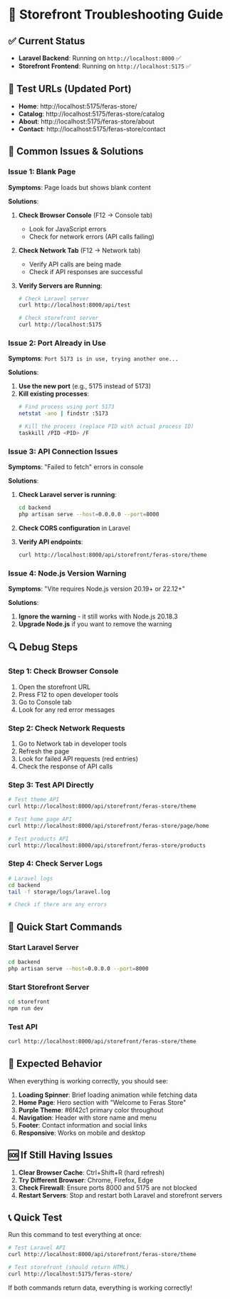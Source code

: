 # 🔧 Storefront Troubleshooting Guide

## ✅ Current Status

- **Laravel Backend**: Running on `http://localhost:8000` ✅
- **Storefront Frontend**: Running on `http://localhost:5175` ✅

## 🧪 Test URLs (Updated Port)

- **Home**: http://localhost:5175/feras-store/
- **Catalog**: http://localhost:5175/feras-store/catalog
- **About**: http://localhost:5175/feras-store/about
- **Contact**: http://localhost:5175/feras-store/contact

## 🐛 Common Issues & Solutions

### Issue 1: Blank Page
**Symptoms**: Page loads but shows blank content

**Solutions**:
1. **Check Browser Console** (F12 → Console tab)
   - Look for JavaScript errors
   - Check for network errors (API calls failing)

2. **Check Network Tab** (F12 → Network tab)
   - Verify API calls are being made
   - Check if API responses are successful

3. **Verify Servers are Running**:
   ```bash
   # Check Laravel server
   curl http://localhost:8000/api/test
   
   # Check storefront server
   curl http://localhost:5175
   ```

### Issue 2: Port Already in Use
**Symptoms**: `Port 5173 is in use, trying another one...`

**Solutions**:
1. **Use the new port** (e.g., 5175 instead of 5173)
2. **Kill existing processes**:
   ```bash
   # Find process using port 5173
   netstat -ano | findstr :5173
   
   # Kill the process (replace PID with actual process ID)
   taskkill /PID <PID> /F
   ```

### Issue 3: API Connection Issues
**Symptoms**: "Failed to fetch" errors in console

**Solutions**:
1. **Check Laravel server is running**:
   ```bash
   cd backend
   php artisan serve --host=0.0.0.0 --port=8000
   ```

2. **Check CORS configuration** in Laravel
3. **Verify API endpoints**:
   ```bash
   curl http://localhost:8000/api/storefront/feras-store/theme
   ```

### Issue 4: Node.js Version Warning
**Symptoms**: "Vite requires Node.js version 20.19+ or 22.12+"

**Solutions**:
1. **Ignore the warning** - it still works with Node.js 20.18.3
2. **Upgrade Node.js** if you want to remove the warning

## 🔍 Debug Steps

### Step 1: Check Browser Console
1. Open the storefront URL
2. Press F12 to open developer tools
3. Go to Console tab
4. Look for any red error messages

### Step 2: Check Network Requests
1. Go to Network tab in developer tools
2. Refresh the page
3. Look for failed API requests (red entries)
4. Check the response of API calls

### Step 3: Test API Directly
```bash
# Test theme API
curl http://localhost:8000/api/storefront/feras-store/theme

# Test home page API
curl http://localhost:8000/api/storefront/feras-store/page/home

# Test products API
curl http://localhost:8000/api/storefront/feras-store/products
```

### Step 4: Check Server Logs
```bash
# Laravel logs
cd backend
tail -f storage/logs/laravel.log

# Check if there are any errors
```

## 🚀 Quick Start Commands

### Start Laravel Server
```bash
cd backend
php artisan serve --host=0.0.0.0 --port=8000
```

### Start Storefront Server
```bash
cd storefront
npm run dev
```

### Test API
```bash
curl http://localhost:8000/api/storefront/feras-store/theme
```

## 📱 Expected Behavior

When everything is working correctly, you should see:

1. **Loading Spinner**: Brief loading animation while fetching data
2. **Home Page**: Hero section with "Welcome to Feras Store"
3. **Purple Theme**: #6f42c1 primary color throughout
4. **Navigation**: Header with store name and menu
5. **Footer**: Contact information and social links
6. **Responsive**: Works on mobile and desktop

## 🆘 If Still Having Issues

1. **Clear Browser Cache**: Ctrl+Shift+R (hard refresh)
2. **Try Different Browser**: Chrome, Firefox, Edge
3. **Check Firewall**: Ensure ports 8000 and 5175 are not blocked
4. **Restart Servers**: Stop and restart both Laravel and storefront servers

## 📞 Quick Test

Run this command to test everything at once:

```bash
# Test Laravel API
curl http://localhost:8000/api/storefront/feras-store/theme

# Test storefront (should return HTML)
curl http://localhost:5175/feras-store/
```

If both commands return data, everything is working correctly!

